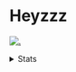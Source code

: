 # Heyzzz  

[![.](https://skillicons.dev/icons?i=ts,nextjs,nestjs,mongodb)](https://skillicons.dev)  

<details>
<summary>Stats</summary
<!--START_SECTION:waka-->

```txt
TypeScript                 3 hrs 3 mins    ██████████████████▓░░░░░░   75.19 %
SSH Config                 25 mins         ██▓░░░░░░░░░░░░░░░░░░░░░░   10.42 %
Bash                       10 mins         █░░░░░░░░░░░░░░░░░░░░░░░░   04.17 %
CSS                        8 mins          █░░░░░░░░░░░░░░░░░░░░░░░░   03.68 %
Other                      7 mins          ▓░░░░░░░░░░░░░░░░░░░░░░░░   03.11 %
```

<!--END_SECTION:waka-->
</details>

